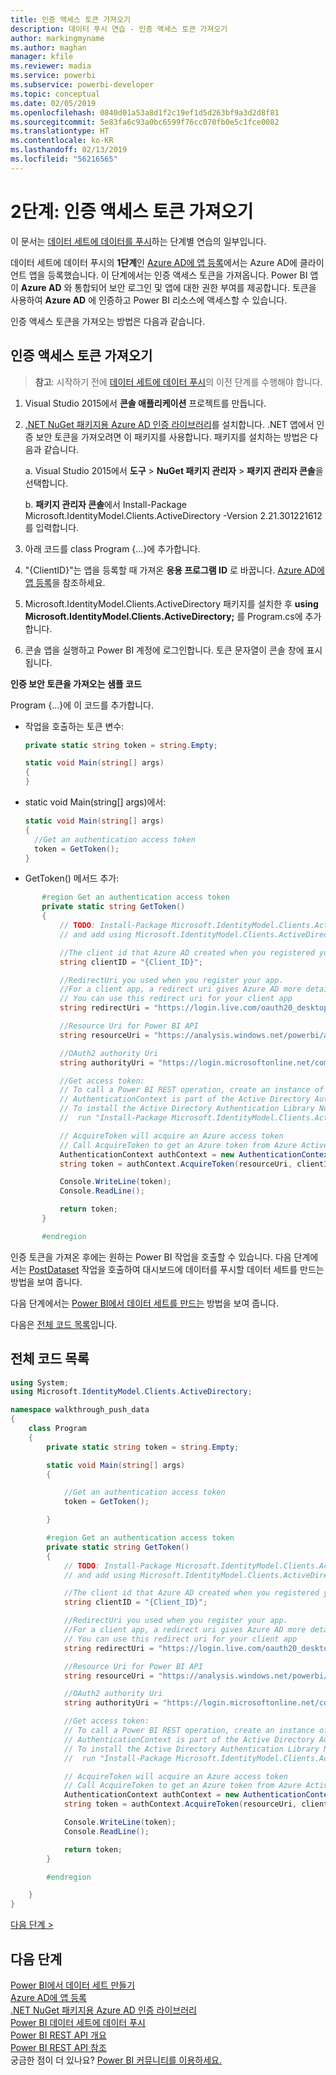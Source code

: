 ```yaml
---
title: 인증 액세스 토큰 가져오기
description: 데이터 푸시 연습 - 인증 액세스 토큰 가져오기
author: markingmyname
ms.author: maghan
manager: kfile
ms.reviewer: madia
ms.service: powerbi
ms.subservice: powerbi-developer
ms.topic: conceptual
ms.date: 02/05/2019
ms.openlocfilehash: 0840d01a53a8d1f2c19ef1d5d263bf9a3d2d8f81
ms.sourcegitcommit: 5e83fa6c93a0bc6599f76cc070fb0e5c1fce0082
ms.translationtype: HT
ms.contentlocale: ko-KR
ms.lasthandoff: 02/13/2019
ms.locfileid: "56216565"
---
```

# <a name="step-2-get-an-authentication-access-token"></a>2단계: 인증 액세스 토큰 가져오기

이 문서는 [데이터 세트에 데이터를 푸시](walkthrough-push-data.md)하는 단계별 연습의 일부입니다.

데이터 세트에 데이터 푸시의 **1단계**인 [Azure AD에 앱 등록](walkthrough-push-data-register-app-with-azure-ad.md)에서는 Azure AD에 클라이언트 앱을 등록했습니다. 이 단계에서는 인증 액세스 토큰을 가져옵니다. Power BI 앱이 **Azure AD** 와 통합되어 보안 로그인 및 앱에 대한 권한 부여를 제공합니다. 토큰을 사용하여 **Azure AD** 에 인증하고 Power BI 리소스에 액세스할 수 있습니다.

인증 액세스 토큰을 가져오는 방법은 다음과 같습니다.

## <a name="get-an-authentication-access-token"></a>인증 액세스 토큰 가져오기

> **참고**: 시작하기 전에 [데이터 세트에 데이터 푸시](walkthrough-push-data.md)의 이전 단계를 수행해야 합니다.
> 
> 

1. Visual Studio 2015에서 **콘솔 애플리케이션** 프로젝트를 만듭니다.
2. [.NET NuGet 패키지용 Azure AD 인증 라이브러리](https://www.nuget.org/packages/Microsoft.IdentityModel.Clients.ActiveDirectory/)를 설치합니다. .NET 앱에서 인증 보안 토큰을 가져오려면 이 패키지를 사용합니다. 패키지를 설치하는 방법은 다음과 같습니다.

     a. Visual Studio 2015에서 **도구** > **NuGet 패키지 관리자** > **패키지 관리자 콘솔**을 선택합니다.

     b. **패키지 관리자 콘솔**에서 Install-Package Microsoft.IdentityModel.Clients.ActiveDirectory -Version 2.21.301221612를 입력합니다.
3. 아래 코드를 class Program {...}에 추가합니다.
4. "{ClientID}"는 앱을 등록할 때 가져온 **응용 프로그램 ID** 로 바꿉니다. [Azure AD에 앱 등록](walkthrough-push-data-register-app-with-azure-ad.md)을 참조하세요.
5. Microsoft.IdentityModel.Clients.ActiveDirectory 패키지를 설치한 후 **using Microsoft.IdentityModel.Clients.ActiveDirectory;** 를 Program.cs에 추가합니다.
6. 콘솔 앱을 실행하고 Power BI 계정에 로그인합니다. 토큰 문자열이 콘솔 창에 표시됩니다.

**인증 보안 토큰을 가져오는 샘플 코드**

Program {...}에 이 코드를 추가합니다.

* 작업을 호출하는 토큰 변수:
  
  ```csharp
  private static string token = string.Empty;
  
  static void Main(string[] args)
  {
  }
  ```
* static void Main(string[] args)에서:
  
  ```csharp
  static void Main(string[] args)
  {
    //Get an authentication access token
    token = GetToken();
  }
  ```
* GetToken() 메서드 추가:

```csharp
       #region Get an authentication access token
       private static string GetToken()
       {
           // TODO: Install-Package Microsoft.IdentityModel.Clients.ActiveDirectory -Version 2.21.301221612
           // and add using Microsoft.IdentityModel.Clients.ActiveDirectory

           //The client id that Azure AD created when you registered your client app.
           string clientID = "{Client_ID}";

           //RedirectUri you used when you register your app.
           //For a client app, a redirect uri gives Azure AD more details on the application that it will authenticate.
           // You can use this redirect uri for your client app
           string redirectUri = "https://login.live.com/oauth20_desktop.srf";

           //Resource Uri for Power BI API
           string resourceUri = "https://analysis.windows.net/powerbi/api";

           //OAuth2 authority Uri
           string authorityUri = "https://login.microsoftonline.net/common/";

           //Get access token:
           // To call a Power BI REST operation, create an instance of AuthenticationContext and call AcquireToken
           // AuthenticationContext is part of the Active Directory Authentication Library NuGet package
           // To install the Active Directory Authentication Library NuGet package in Visual Studio,
           //  run "Install-Package Microsoft.IdentityModel.Clients.ActiveDirectory" from the nuget Package Manager Console.

           // AcquireToken will acquire an Azure access token
           // Call AcquireToken to get an Azure token from Azure Active Directory token issuance endpoint
           AuthenticationContext authContext = new AuthenticationContext(authorityUri);
           string token = authContext.AcquireToken(resourceUri, clientID, new Uri(redirectUri)).AccessToken;

           Console.WriteLine(token);
           Console.ReadLine();

           return token;
       }

       #endregion
```

인증 토큰을 가져온 후에는 원하는 Power BI 작업을 호출할 수 있습니다. 다음 단계에서는 [PostDataset](https://docs.microsoft.com/rest/api/power-bi/pushdatasets) 작업을 호출하여 대시보드에 데이터를 푸시할 데이터 세트를 만드는 방법을 보여 줍니다.

다음 단계에서는 [Power BI에서 데이터 세트를 만드는](walkthrough-push-data-create-dataset.md) 방법을 보여 줍니다.

다음은 [전체 코드 목록](#code)입니다.

<a name="code"/>

## <a name="complete-code-listing"></a>전체 코드 목록

```csharp
using System;
using Microsoft.IdentityModel.Clients.ActiveDirectory;

namespace walkthrough_push_data
{
    class Program
    {
        private static string token = string.Empty;

        static void Main(string[] args)
        {

            //Get an authentication access token
            token = GetToken();

        }

        #region Get an authentication access token
        private static string GetToken()
        {
            // TODO: Install-Package Microsoft.IdentityModel.Clients.ActiveDirectory -Version 2.21.301221612
            // and add using Microsoft.IdentityModel.Clients.ActiveDirectory

            //The client id that Azure AD created when you registered your client app.
            string clientID = "{Client_ID}";

            //RedirectUri you used when you register your app.
            //For a client app, a redirect uri gives Azure AD more details on the application that it will authenticate.
            // You can use this redirect uri for your client app
            string redirectUri = "https://login.live.com/oauth20_desktop.srf";

            //Resource Uri for Power BI API
            string resourceUri = "https://analysis.windows.net/powerbi/api";

            //OAuth2 authority Uri
            string authorityUri = "https://login.microsoftonline.net/common/";

            //Get access token:
            // To call a Power BI REST operation, create an instance of AuthenticationContext and call AcquireToken
            // AuthenticationContext is part of the Active Directory Authentication Library NuGet package
            // To install the Active Directory Authentication Library NuGet package in Visual Studio,
            //  run "Install-Package Microsoft.IdentityModel.Clients.ActiveDirectory" from the nuget Package Manager Console.

            // AcquireToken will acquire an Azure access token
            // Call AcquireToken to get an Azure token from Azure Active Directory token issuance endpoint
            AuthenticationContext authContext = new AuthenticationContext(authorityUri);
            string token = authContext.AcquireToken(resourceUri, clientID, new Uri(redirectUri)).AccessToken;

            Console.WriteLine(token);
            Console.ReadLine();

            return token;
        }

        #endregion

    }
}
```

[다음 단계 >](walkthrough-push-data-create-dataset.md)

## <a name="next-steps"></a>다음 단계

[Power BI에서 데이터 세트 만들기](walkthrough-push-data-create-dataset.md)  
[Azure AD에 앱 등록](walkthrough-push-data-register-app-with-azure-ad.md)  
[.NET NuGet 패키지용 Azure AD 인증 라이브러리](https://www.nuget.org/packages/Microsoft.IdentityModel.Clients.ActiveDirectory/)  
[Power BI 데이터 세트에 데이터 푸시](walkthrough-push-data.md)  
[Power BI REST API 개요](overview-of-power-bi-rest-api.md)  
[Power BI REST API 참조](https://docs.microsoft.com/rest/api/power-bi/)  
궁금한 점이 더 있나요? [Power BI 커뮤니티를 이용하세요.](http://community.powerbi.com/)
